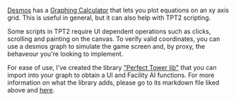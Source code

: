 [Desmos](https://www.desmos.com/) has a [Graphing Calculator](https://www.desmos.com/calculator) that lets you plot equations on an xy axis grid. This is useful in general, but it can also help with TPT2 scripting.

Some scripts in TPT2 require UI dependent operations such as clicks, scrolling and painting on the canvas. To verify valid coordinates, you can use a desmos graph to simulate the game screen and, by proxy, the behaveour you're looking to implement.

For ease of use, I've created the library ["Perfect Tower lib"](Perfect%20Tower%20lib.md) that you can import into your graph to obtain a UI and Facility AI functions. For more information on what the library adds, please go to its markdown file liked above and [here](Perfect%20Tower%20lib.md).

